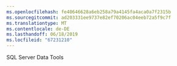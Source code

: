 ```yaml
---
ms.openlocfilehash: fe40646628a6eb258a79a4145fa4aca0a7f2315b
ms.sourcegitcommit: ad203331ee9737e82ef70206ac04eeb72a5f9c7f
ms.translationtype: MT
ms.contentlocale: de-DE
ms.lasthandoff: 06/18/2019
ms.locfileid: "67231210"
---
```

SQL Server Data Tools